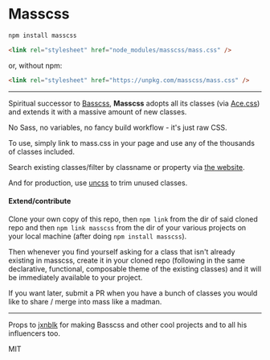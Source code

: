 # Masscss

```bash
npm install masscss
```
```html
<link rel="stylesheet" href="node_modules/masscss/mass.css" />
```

or, without npm: 

```html
<link rel="stylesheet" href="https://unpkg.com/masscss/mass.css" />
```

---

Spiritual successor to [Basscss](https://basscss.com/), **Masscss** adopts all its classes (via [Ace.css](http://basscss.com/ace/)) and extends it with a massive amount of new classes.

No Sass, no variables, no fancy build workflow - it's just raw CSS.   

To use, simply link to mass.css in your page and use any of the thousands of classes included.

Search existing classes/filter by classname or property via [the website](https://masscss.nerdbusiness.com).

And for production, use [uncss](https://github.com/uncss/uncss) to trim unused classes.

#### Extend/contribute

Clone your own copy of this repo, then `npm link` from  the dir of said cloned repo and then `npm link masscss` from the dir of your various projects on your local machine (after doing  `npm install masscss`). 

Then whenever you find yourself asking for a class that isn't already existing in masscss, create it in your cloned repo (following in the same declarative, functional, composable theme of the existing classes) and it will be immediately available  to your project.   

If you want later, submit a PR when you have a bunch of classes you would like to share / merge into mass like a madman.

---

Props to [jxnblk](https://github.com/jxnblk) for making Basscss and other cool projects and to all his influencers too.

MIT
